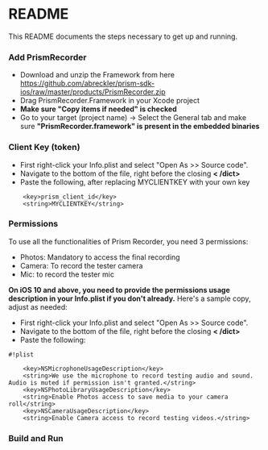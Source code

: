 # README #

This README documents the steps necessary to get up and running.

### Add PrismRecorder ###

* Download and unzip the Framework from here https://github.com/abreckler/prism-sdk-ios/raw/master/products/PrismRecorder.zip
* Drag PrismRecorder.Framework in your Xcode project
* **Make sure "Copy items if needed" is checked**
* Go to your target (project name) -> Select the General tab and make sure **"PrismRecorder.framework" is present in the embedded binaries**

### Client Key (token) ###

- First right-click your Info.plist and select "Open As >> Source code".
- Navigate to the bottom of the file, right before the closing **< /dict>**
- Paste the following, after replacing MYCLIENTKEY with your own key

```
	<key>prism_client_id</key>
	<string>MYCLIENTKEY</string>

```

### Permissions ###

To use all the functionalities of Prism Recorder, you need 3 permissions:

* Photos: Mandatory to access the final recording
* Camera: To record the tester camera
* Mic: to record the tester mic

**On iOS 10 and above, you need to provide the permissions usage description in your Info.plist if you don't already.**
Here's a sample copy, adjust as needed:

- First right-click your Info.plist and select "Open As >> Source code".
- Navigate to the bottom of the file, right before the closing **< /dict>**
- Paste the following:

```
#!plist

    <key>NSMicrophoneUsageDescription</key>
    <string>We use the microphone to record testing audio and sound. Audio is muted if permission isn't granted.</string>
    <key>NSPhotoLibraryUsageDescription</key>
    <string>Enable Photos access to save media to your camera roll</string>
    <key>NSCameraUsageDescription</key>
    <string>Enable Camera access to record testing videos.</string>
```


### Build and Run ###
